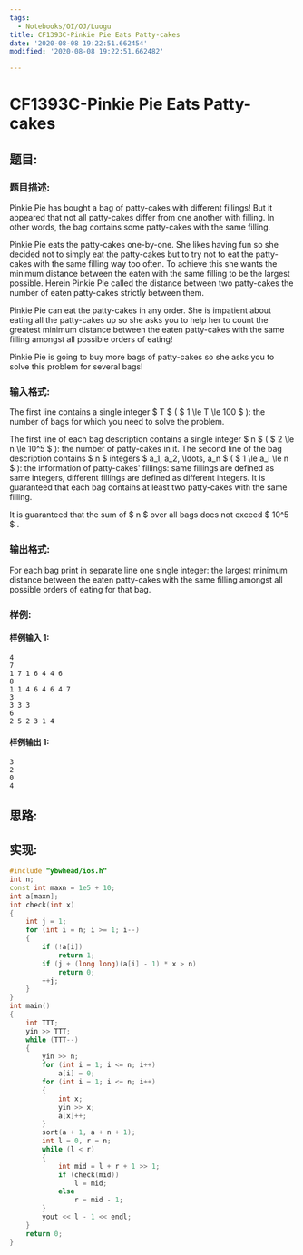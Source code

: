 ```yaml
---
tags:
  - Notebooks/OI/OJ/Luogu
title: CF1393C-Pinkie Pie Eats Patty-cakes
date: '2020-08-08 19:22:51.662454'
modified: '2020-08-08 19:22:51.662482'

---
```


# CF1393C-Pinkie Pie Eats Patty-cakes

## 题目:

### 题目描述:

Pinkie Pie has bought a bag of patty-cakes with different fillings! But it appeared that not all patty-cakes differ from one another with filling. In other words, the bag contains some patty-cakes with the same filling.

Pinkie Pie eats the patty-cakes one-by-one. She likes having fun so she decided not to simply eat the patty-cakes but to try not to eat the patty-cakes with the same filling way too often. To achieve this she wants the minimum distance between the eaten with the same filling to be the largest possible. Herein Pinkie Pie called the distance between two patty-cakes the number of eaten patty-cakes strictly between them.

Pinkie Pie can eat the patty-cakes in any order. She is impatient about eating all the patty-cakes up so she asks you to help her to count the greatest minimum distance between the eaten patty-cakes with the same filling amongst all possible orders of eating!

Pinkie Pie is going to buy more bags of patty-cakes so she asks you to solve this problem for several bags!

### 输入格式:

The first line contains a single integer $ T $ ( $ 1 \le T \le       100 $ ): the number of bags for which you need to solve the problem.

The first line of each bag description contains a single integer $ n $ ( $ 2 \le n \le 10^5 $ ): the number of patty-cakes in it. The second line of the bag description contains $ n $ integers $ a_1, a_2, \ldots, a_n $ ( $ 1 \le a_i \le n $ ): the information of patty-cakes' fillings: same fillings are defined as same integers, different fillings are defined as different integers. It is guaranteed that each bag contains at least two patty-cakes with the same filling.

It is guaranteed that the sum of $ n $ over all bags does not exceed $ 10^5 $ .

### 输出格式:

For each bag print in separate line one single integer: the largest minimum distance between the eaten patty-cakes with the same filling amongst all possible orders of eating for that bag.

### 样例:

#### 样例输入 1:

```
4
7
1 7 1 6 4 4 6
8
1 1 4 6 4 6 4 7
3
3 3 3
6
2 5 2 3 1 4
```

#### 样例输出 1:

```
3
2
0
4
```

## 思路:

## 实现:

```cpp
#include "ybwhead/ios.h"
int n;
const int maxn = 1e5 + 10;
int a[maxn];
int check(int x)
{
    int j = 1;
    for (int i = n; i >= 1; i--)
    {
        if (!a[i])
            return 1;
        if (j + (long long)(a[i] - 1) * x > n)
            return 0;
        ++j;
    }
}
int main()
{
    int TTT;
    yin >> TTT;
    while (TTT--)
    {
        yin >> n;
        for (int i = 1; i <= n; i++)
            a[i] = 0;
        for (int i = 1; i <= n; i++)
        {
            int x;
            yin >> x;
            a[x]++;
        }
        sort(a + 1, a + n + 1);
        int l = 0, r = n;
        while (l < r)
        {
            int mid = l + r + 1 >> 1;
            if (check(mid))
                l = mid;
            else
                r = mid - 1;
        }
        yout << l - 1 << endl;
    }
    return 0;
}
```
